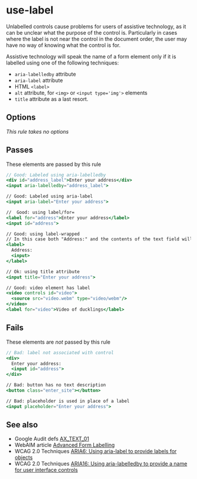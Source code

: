 # use-label


Unlabelled controls cause problems for users of assistive technology, as it can be unclear what 
the purpose of the control is. Particularly in cases where the label is not near the control in 
the document order, the user may have no way of knowing what the control is for.

Assistive technology will speak the name of a form element only if it is labelled using one of 
the following techniques:

- `aria-labelledby` attribute
- `aria-label` attribute
- HTML `<label>`
- `alt` attribute, for `<img>` or `<input type='img'>` elements
- `title` attribute as a last resort.


## Options

*This rule takes no options*

## Passes

These elements are passed by this rule
```jsx harmony
// Good: Labeled using aria-labelledby
<div id="address_label">Enter your address</div>
<input aria-labelledby="address_label">

// Good: Labeled using aria-label 
<input aria-label="Enter your address">

//  Good: using label/for= 
<label for="address">Enter your address</label>
<input id="address">

// Good: using label-wrapped
// In this case both "Address:" and the contents of the text field will be read.
<label>
  Address:
  <input>
</label>

// Ok: using title attribute 
<input title="Enter your address">

// Good: video element has label
<video controls id="video">
  <source src="video.webm" type="video/webm"/>
</video>
<label for="video">Video of ducklings</label>
```

## Fails

These elements are *not* passed by this rule
```jsx harmony
// Bad: label not associated with control
<div>
  Enter your address:
  <input id="address">                    
</div>

// Bad: button has no text description
<button class="enter_site"></button>     

// Bad: placeholder is used in place of a label
<input placeholder="Enter your address">  
```

## See also

 - Google Audit defs [AX_TEXT_01](https://github.com/GoogleChrome/accessibility-developer-tools/wiki/Audit-Rules#ax_text_01)
 - WebAIM article [Advanced Form Labelling](https://webaim.org/techniques/forms/advanced)
 - WCAG 2.0 Techniques [ARIA6: Using aria-label to provide labels for objects](https://www.w3.org/TR/WCAG20-TECHS/ARIA6.html)
 - WCAG 2.0 Techniques [ARIA16: Using aria-labelledby to provide a name for user interface controls](https://www.w3.org/TR/WCAG20-TECHS/ARIA16.html)